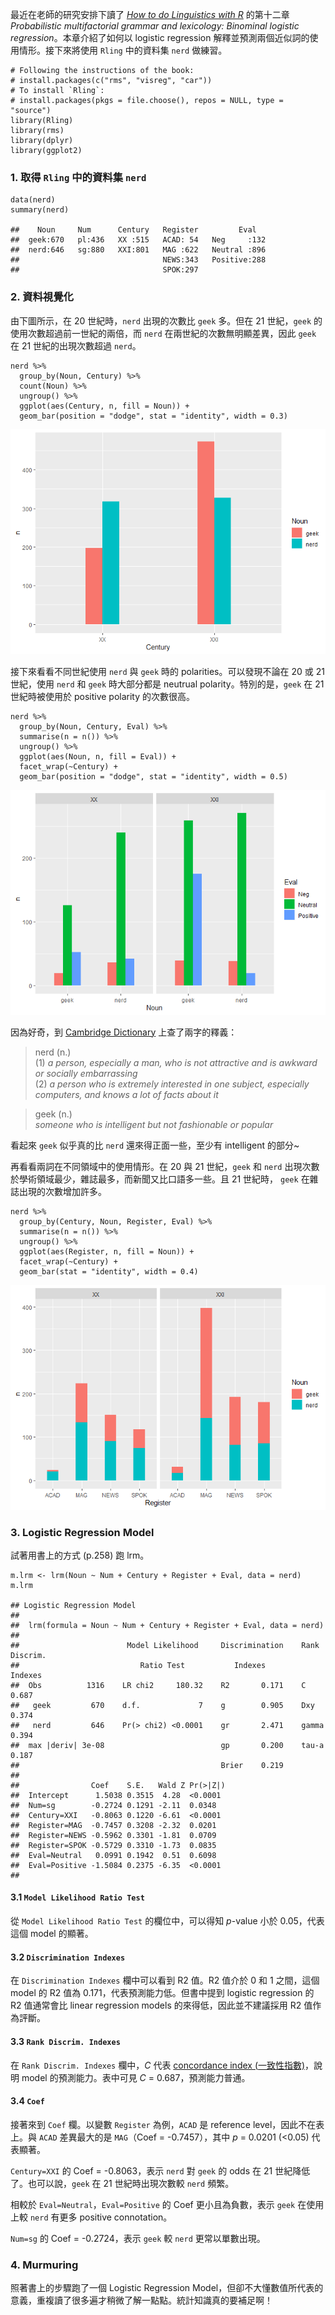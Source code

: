 最近在老師的研究安排下讀了 [*How to do Linguistics with
R*](https://benjamins.com/sites/z.195/) 的第十二章 *Probabilistic
multifactorial grammar and lexicology: Binominal logistic
regression*。本章介紹了如何以 logistic regression
解釋並預測兩個近似詞的使用情形。接下來將使用 `Rling` 中的資料集 `nerd`
做練習。

    # Following the instructions of the book:
    # install.packages(c("rms", "visreg", "car"))
    # To install `Rling`:
    # install.packages(pkgs = file.choose(), repos = NULL, type = "source")
    library(Rling)
    library(rms)
    library(dplyr)
    library(ggplot2)

### 1. 取得 `Rling` 中的資料集 `nerd`

    data(nerd)
    summary(nerd)

    ##    Noun     Num      Century   Register         Eval    
    ##  geek:670   pl:436   XX :515   ACAD: 54   Neg     :132  
    ##  nerd:646   sg:880   XXI:801   MAG :622   Neutral :896  
    ##                                NEWS:343   Positive:288  
    ##                                SPOK:297

### 2. 資料視覺化

由下圖所示，在 20 世紀時，`nerd` 出現的次數比 `geek` 多。但在 21
世紀，`geek` 的使用次數超過前一世紀的兩倍，而 `nerd`
在兩世紀的次數無明顯差異，因此 `geek` 在 21 世紀的出現次數超過 `nerd`。

    nerd %>%
      group_by(Noun, Century) %>%
      count(Noun) %>%
      ungroup() %>%
      ggplot(aes(Century, n, fill = Noun)) +
      geom_bar(position = "dodge", stat = "identity", width = 0.3)

![](nerdgeek_files/figure-markdown_strict/unnamed-chunk-3-1.png)

接下來看看不同世紀使用 `nerd` 與 `geek` 時的 polarities。可以發現不論在
20 或 21 世紀，使用 `nerd` 和 `geek` 時大部分都是 neutrual
polarity。特別的是，`geek` 在 21 世紀時被使用於 positive polarity
的次數很高。

    nerd %>%
      group_by(Noun, Century, Eval) %>%
      summarise(n = n()) %>%
      ungroup() %>%
      ggplot(aes(Noun, n, fill = Eval)) +
      facet_wrap(~Century) +
      geom_bar(position = "dodge", stat = "identity", width = 0.5)

![](nerdgeek_files/figure-markdown_strict/unnamed-chunk-4-1.png)

因為好奇，到 [Cambridge Dictionary](https://dictionary.cambridge.org/)
上查了兩字的釋義：

> nerd (n.)  
> (1) *a person, especially a man, who is not attractive and is awkward
> or socially embarrassing*  
> (2) *a person who is extremely interested in one subject, especially
> computers, and knows a lot of facts about it*

> geek (n.)  
> *someone who is intelligent but not fashionable or popular*

看起來 `geek` 似乎真的比 `nerd` 還來得正面一些，至少有 intelligent
的部分~

再看看兩詞在不同領域中的使用情形。在 20 與 21 世紀，`geek` 和 `nerd`
出現次數於學術領域最少，雜誌最多，而新聞又比口語多一些。且 21 世紀時，
`geek` 在雜誌出現的次數增加許多。

    nerd %>%
      group_by(Century, Noun, Register, Eval) %>%
      summarise(n = n()) %>%
      ungroup() %>%
      ggplot(aes(Register, n, fill = Noun)) +
      facet_wrap(~Century) +
      geom_bar(stat = "identity", width = 0.4)

![](nerdgeek_files/figure-markdown_strict/unnamed-chunk-5-1.png)

### 3. Logistic Regression Model

試著用書上的方式 (p.258) 跑 lrm。

    m.lrm <- lrm(Noun ~ Num + Century + Register + Eval, data = nerd)
    m.lrm

    ## Logistic Regression Model
    ##  
    ##  lrm(formula = Noun ~ Num + Century + Register + Eval, data = nerd)
    ##  
    ##                        Model Likelihood     Discrimination    Rank Discrim.    
    ##                           Ratio Test           Indexes           Indexes       
    ##  Obs          1316    LR chi2     180.32    R2       0.171    C       0.687    
    ##   geek         670    d.f.             7    g        0.905    Dxy     0.374    
    ##   nerd         646    Pr(> chi2) <0.0001    gr       2.471    gamma   0.394    
    ##  max |deriv| 3e-08                          gp       0.200    tau-a   0.187    
    ##                                             Brier    0.219                     
    ##  
    ##                Coef    S.E.   Wald Z Pr(>|Z|)
    ##  Intercept      1.5038 0.3515  4.28  <0.0001 
    ##  Num=sg        -0.2724 0.1291 -2.11  0.0348  
    ##  Century=XXI   -0.8063 0.1220 -6.61  <0.0001 
    ##  Register=MAG  -0.7457 0.3208 -2.32  0.0201  
    ##  Register=NEWS -0.5962 0.3301 -1.81  0.0709  
    ##  Register=SPOK -0.5729 0.3310 -1.73  0.0835  
    ##  Eval=Neutral   0.0991 0.1942  0.51  0.6098  
    ##  Eval=Positive -1.5084 0.2375 -6.35  <0.0001 
    ## 

#### 3.1 `Model Likelihood Ratio Test`

從 `Model Likelihood Ratio Test` 的欄位中，可以得知 *p*-value 小於
0.05，代表這個 model 的顯著。

#### 3.2 `Discrimination Indexes`

在 `Discrimination Indexes` 欄中可以看到 R2 值。R2 值介於 0 和 1
之間，這個 model 的 R2 值為 0.171，代表預測能力低。但書中提到 logistic
regression 的 R2 值通常會比 linear regression models
的來得低，因此並不建議採用 R2 值作為評斷。

#### 3.3 `Rank Discrim. Indexes`

在 `Rank Discrim. Indexes` 欄中，*C* 代表 [concordance index
(一致性指數)](https://www.itread01.com/content/1541051301.html)，說明
model 的預測能力。表中可見 *C* = 0.687，預測能力普通。

#### 3.4 `Coef`

接著來到 `Coef` 欄。以變數 `Register` 為例，`ACAD` 是 reference
level，因此不在表上。與 `ACAD` 差異最大的是 `MAG`（Coef =
-0.7457），其中 *p* = 0.0201 (&lt;0.05) 代表顯著。

`Century=XXI` 的 Coef = -0.8063，表示 `nerd` 對 `geek` 的 odds 在 21
世紀降低了。也可以說，`geek` 在 21 世紀時出現次數較 `nerd` 頻繁。

相較於 `Eval=Neutral`，`Eval=Positive` 的 Coef 更小且為負數，表示 `geek`
在使用上較 `nerd` 有更多 positive connotation。

`Num=sg` 的 Coef = -0.2724，表示 `geek` 較 `nerd` 更常以單數出現。

### 4. Murmuring

照著書上的步驟跑了一個 Logistic Regression
Model，但卻不大懂數值所代表的意義，重複讀了很多遍才稍微了解一點點。統計知識真的要補足啊！
